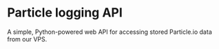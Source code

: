 # Particle logging API
A simple, Python-powered web API for accessing stored Particle.io data from our VPS.
